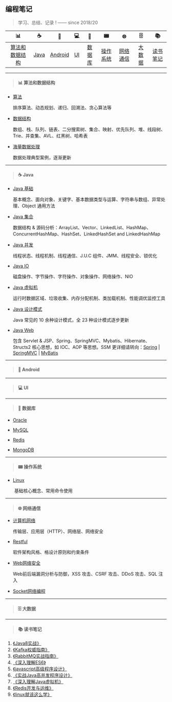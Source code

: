 ## 编程笔记

> 学习、总结、记录 ! —— since 2018/20

| 📊 | ☕️ | 📱 | 💻 | 💾 | 📟 | 🌐  | 🗄 | 📚 |
| :----: | :----: | :----: | :----: | :----: | :----: | :----: | :----: | :----: |
| [算法和数据结构](#算法和数据结构) | [Java](#Java) | [Android](#Android) | [UI](#UI) | [数据库](#数据库) | [操作系统](#操作系统) | [网络通信](#网络通信) | [大数据](#大数据) | [读书笔记](#读书笔记) | 

---

> <h4 id="算法和数据结构">📊 算法和数据结构</h4>

- [算法](notes/算法和数据结构/算法.md)

  排序算法、动态规划、递归、回溯法、贪心算法等

- [数据结构](notes/算法和数据结构/数据结构.md)

  数组、栈、队列、链表、二分搜索树、集合、映射、优先队列、堆、线段树、Trie、并查集、AVL、红黑树、哈希表

- [海量数据处理](notes/算法和数据结构/海量数据处理.md)

  数据处理典型案例，逐渐更新
  
---

> <h4 id="Java">☕️ Java</h4>

- [Java 基础](notes/Java/Java基础.md)

  基本概念、面向对象、关键字、基本数据类型与运算、字符串与数组、异常处理、Object 通用方法
  
- [Java 集合](notes/Java/Java集合.md)

  数据结构 & 源码分析：ArrayList、Vector、LinkedList、HashMap、ConcurrentHashMap、HashSet、LinkedHashSet and LinkedHashMap
  
- [Java 并发](notes/Java/Java并发.md)

  线程状态、线程机制、线程通信、J.U.C 组件、JMM、线程安全、锁优化
  
- [Java IO](notes/Java/JavaIO.md)

  磁盘操作、字节操作、字符操作、对象操作、网络操作、NIO
  
- [Java 虚拟机](notes/Java/Java虚拟机.md)

  运行时数据区域、垃圾收集、内存分配机制、类加载机制、性能调优监控工具
  
- [Java 设计模式](notes/Java/Java设计模式.md)

  Java 常见的 10 余种设计模式，全 23 种设计模式逐步更新
  
- [Java Web](notes/Java/JavaWeb.md)

  包含 Servlet & JSP、Spring、SpringMVC、Mybatis、Hibernate、Structs2 核心思想，如 IOC、AOP 等思想。SSM 更详细请转向：[Spring](notes/JavaWeb/Spring.md) | [SpringMVC](https://github.com/frank-lam/SpringMVC_MyBatis_Learning) | [MyBatis](https://github.com/frank-lam/SpringMVC_MyBatis_Learning)

---

> <h4 id="Android">📱 Android</h4> 

---

> <h4 id="UI">💻 UI</h4>

---

> <h4 id="数据库">💾 数据库</h4>

- [Oracle](notes/DataBase/Oracle.md)

- [MySQL](notes/DataBase/MySQL.md)

- [Redis](notes/DataBase/Redis.md)

- [MongoDB](notes/DataBase/MongoDB.md)

---

> <h4 id="操作系统">📟 操作系统</h4>

- [Linux](notes/操作系统/Linux.md)

　　基础核心概念、常用命令使用
  
---

> <h4 id="网络通信">🌐 网络通信</h4>

- [计算机网络](notes/网络通信/计算机网络.md)

  传输层、应用层（HTTP）、网络层、网络安全

- [Restful](notes/网络通信/Restful.md)

  软件架构风格、格设计原则和约束条件

- [Web网络安全](notes/网络通信/Web网络安全.md)

  Web前后端漏洞分析与防御，XSS 攻击、CSRF 攻击、DDoS 攻击、SQL 注入

- [Socket网络编程](notes/网络通信/Socket网络编程.md)
---


> <h4 id="大数据">🗄 大数据</h4>

---

> <h4 id="读书笔记">📚 读书笔记</h4>

1. [《Java8实战》](notes/读书笔记/《Java8实战》.md)
2. [《Kafka权威指南》](notes/读书笔记/《Kafka权威指南》.md) 
3. [《RabbitMQ实战指南》](notes/读书笔记/《RabbitMQ实战指南》.md) 
4. [《深入理解ES6》](notes/读书笔记/《深入理解ES6》.md)
5. [《javascript高级程序设计》](notes/读书笔记/《javascript高级程序设计》.md) 
6. [《实战Java高并发程序设计》](notes/读书笔记/《实战Java高并发程序设计》.md)
7. [《深入理解Java虚拟机》](notes/读书笔记/《深入理解Java虚拟机》.md) 
8. [《Redis开发与运维》](notes/读书笔记/《Redis开发与运维》.md) 
9. [《linux就该这么学》](notes/读书笔记/《linux就该这么学》.md) 




